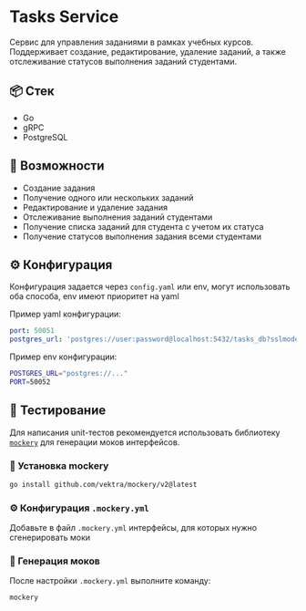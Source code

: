 # Tasks Service

Сервис для управления заданиями в рамках учебных курсов. Поддерживает создание, редактирование, удаление заданий, а также отслеживание статусов выполнения заданий студентами.

## 📦 Стек

- Go
- gRPC
- PostgreSQL

## 🚀 Возможности

- Создание задания
- Получение одного или нескольких заданий
- Редактирование и удаление задания
- Отслеживание выполнения заданий студентами
- Получение списка заданий для студента с учетом их статуса
- Получение статусов выполнения задания всеми студентами

## ⚙️ Конфигурация

Конфигурация задается через `config.yaml` или env, могут использовать оба способа, env имеют приоритет на yaml

Пример yaml конфигурации:

```yaml
port: 50051
postgres_url: 'postgres://user:password@localhost:5432/tasks_db?sslmode=disable'
```

Пример env конфигурации:

```bash
POSTGRES_URL="postgres://..."
PORT=50052
```

## 🧪 Тестирование

Для написания unit-тестов рекомендуется использовать библиотеку [`mockery`](https://github.com/vektra/mockery) для генерации моков интерфейсов.

### 🔧 Установка mockery

```bash
go install github.com/vektra/mockery/v2@latest
```

### ⚙️ Конфигурация `.mockery.yml`

Добавьте в файл `.mockery.yml` интерфейсы, для которых нужно сгенерировать моки

### 🚀 Генерация моков

После настройки `.mockery.yml` выполните команду:

```bash
mockery
```
